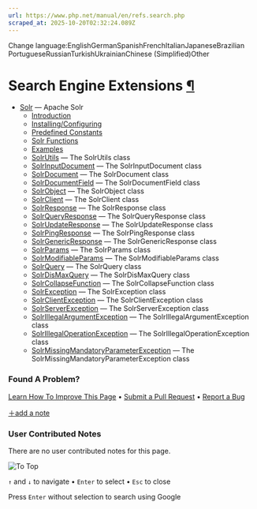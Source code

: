 ```yaml
---
url: https://www.php.net/manual/en/refs.search.php
scraped_at: 2025-10-20T02:32:24.089Z
---
```


Change language:EnglishGermanSpanishFrenchItalianJapaneseBrazilian PortugueseRussianTurkishUkrainianChinese (Simplified)Other

# Search Engine Extensions [¶](https://www.php.net/manual/en/refs.search.php\#refs.search)

- [Solr](https://www.php.net/manual/en/book.solr.php) — Apache Solr
  - [Introduction](https://www.php.net/manual/en/intro.solr.php)
  - [Installing/Configuring](https://www.php.net/manual/en/solr.setup.php)
  - [Predefined Constants](https://www.php.net/manual/en/solr.constants.php)
  - [Solr Functions](https://www.php.net/manual/en/ref.solr.php)
  - [Examples](https://www.php.net/manual/en/solr.examples.php)
  - [SolrUtils](https://www.php.net/manual/en/class.solrutils.php) — The SolrUtils class
  - [SolrInputDocument](https://www.php.net/manual/en/class.solrinputdocument.php) — The SolrInputDocument class
  - [SolrDocument](https://www.php.net/manual/en/class.solrdocument.php) — The SolrDocument class
  - [SolrDocumentField](https://www.php.net/manual/en/class.solrdocumentfield.php) — The SolrDocumentField class
  - [SolrObject](https://www.php.net/manual/en/class.solrobject.php) — The SolrObject class
  - [SolrClient](https://www.php.net/manual/en/class.solrclient.php) — The SolrClient class
  - [SolrResponse](https://www.php.net/manual/en/class.solrresponse.php) — The SolrResponse class
  - [SolrQueryResponse](https://www.php.net/manual/en/class.solrqueryresponse.php) — The SolrQueryResponse class
  - [SolrUpdateResponse](https://www.php.net/manual/en/class.solrupdateresponse.php) — The SolrUpdateResponse class
  - [SolrPingResponse](https://www.php.net/manual/en/class.solrpingresponse.php) — The SolrPingResponse class
  - [SolrGenericResponse](https://www.php.net/manual/en/class.solrgenericresponse.php) — The SolrGenericResponse class
  - [SolrParams](https://www.php.net/manual/en/class.solrparams.php) — The SolrParams class
  - [SolrModifiableParams](https://www.php.net/manual/en/class.solrmodifiableparams.php) — The SolrModifiableParams class
  - [SolrQuery](https://www.php.net/manual/en/class.solrquery.php) — The SolrQuery class
  - [SolrDisMaxQuery](https://www.php.net/manual/en/class.solrdismaxquery.php) — The SolrDisMaxQuery class
  - [SolrCollapseFunction](https://www.php.net/manual/en/class.solrcollapsefunction.php) — The SolrCollapseFunction class
  - [SolrException](https://www.php.net/manual/en/class.solrexception.php) — The SolrException class
  - [SolrClientException](https://www.php.net/manual/en/class.solrclientexception.php) — The SolrClientException class
  - [SolrServerException](https://www.php.net/manual/en/class.solrserverexception.php) — The SolrServerException class
  - [SolrIllegalArgumentException](https://www.php.net/manual/en/class.solrillegalargumentexception.php) — The SolrIllegalArgumentException class
  - [SolrIllegalOperationException](https://www.php.net/manual/en/class.solrillegaloperationexception.php) — The SolrIllegalOperationException class
  - [SolrMissingMandatoryParameterException](https://www.php.net/manual/en/class.solrmissingmandatoryparameterexception.php) — The SolrMissingMandatoryParameterException class

### Found A Problem?

[Learn How To Improve This Page](https://github.com/php/doc-base/blob/master/README.md "This will take you to our contribution guidelines on GitHub")
•
[Submit a Pull Request](https://github.com/php/doc-base/blob/master/manual.xml)
•
[Report a Bug](https://github.com/php/doc-en/issues/new?body=From%20manual%20page:%20https:%2F%2Fphp.net%2Frefs.search%0A%0A---)

[＋add a note](https://www.php.net/manual/add-note.php?sect=refs.search&repo=en&redirect=https://www.php.net/manual/en/refs.search.php)

### User Contributed Notes

There are no user contributed notes for this page.

![To Top](https://www.php.net/images/to-top@2x.png)

`↑` and `↓` to navigate •
`Enter` to select •
`Esc` to close


Press `Enter` without
selection to search using Google
